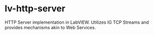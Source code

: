 # lv-http-server
HTTP Server implementation in LabVIEW. Utilizes IG TCP Streams and provides mechanisms akin to Web Services.

